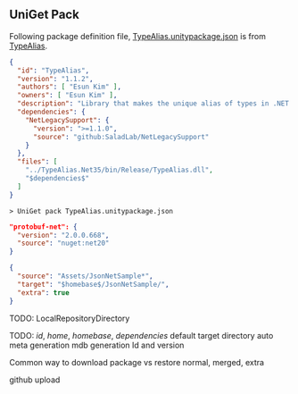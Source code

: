 ## UniGet Pack

Following package definition file, [TypeAlias.unitypackage.json](https://github.com/SaladLab/TypeAlias/blob/master/core/UnityPackage/TypeAlias.unitypackage.json)
is from [TypeAlias](https://github.com/SaladLab/TypeAlias).

```json
{
  "id": "TypeAlias",
  "version": "1.1.2",
  "authors": [ "Esun Kim" ],
  "owners": [ "Esun Kim" ],
  "description": "Library that makes the unique alias of types in .NET.",
  "dependencies": {
    "NetLegacySupport": {
      "version": ">=1.1.0",
      "source": "github:SaladLab/NetLegacySupport"
    }
  },
  "files": [
    "../TypeAlias.Net35/bin/Release/TypeAlias.dll",
    "$dependencies$"
  ]
}
```

```
> UniGet pack TypeAlias.unitypackage.json
```

```json
"protobuf-net": {
  "version": "2.0.0.668",
  "source": "nuget:net20"
}
```

```json
{
  "source": "Assets/JsonNetSample*",
  "target": "$homebase$/JsonNetSample/",
  "extra": true
}
```


TODO: LocalRepositoryDirectory

TODO: $id$, $home$, $homebase$, $dependencies$
default target directory
auto meta generation
mdb generation
Id and version

Common way to download package vs restore
normal, merged, extra

github upload

